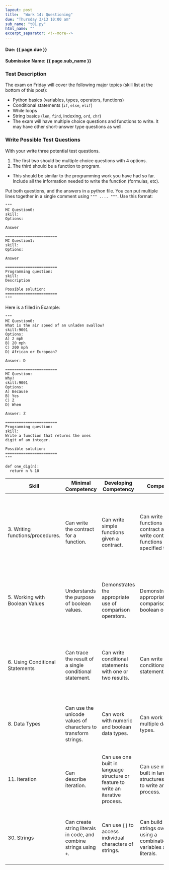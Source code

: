 ```yaml
---
layout: post
title:  "Work 14: Questioning"
due: "Thursday 3/13 10:00 am"
sub_name: "t01.py"
html_name: ""
excerpt_separator: <!--more-->
---
```


#### Due: {{ page.due }}
#### Submission Name: {{ page.sub_name }}

### Test Description
The exam on Friday will cover the following major topics (skill list at the bottom of this post):
- Python basics (variables, types, operators, functions)
- Conditional statements (`if`, `else`, `elif`)
- While loops
- String basics (`len`, `find`, indexing, `ord`, `chr`)
- The exam will have multiple choice questions and functions to write. It may have other short-answer type questions as well.

### Write Possible Test Questions
With your write three potential test questions.
1. The first two should be multiple choice questions with 4 options.
2. The third should be a function to program.
  - This should be similar to the programming work you have had so far. Include all the information needed to write the function (formulas, etc).

Put both questions, and the answers in a python file. You can put multiple lines together in a single comment using `""" .... """`. Use this format:

```
"""
MC Question0:
skill:
Options:

Answer

=======================
MC Question1:
skill:
Options:

Answer

=======================
Programming question:
skill:
Description

Possible solution:
=======================
"""
```

Here is a filled in Example:
```
"""
MC Question0:
What is the air speed of an unladen swallow?
skill:9001
Options:
A) 2 mph
B) 20 mph
C) 200 mph
D) African or European?

Answer: D

=======================
MC Question:
Why?
skill:9001
Options:
A) Because
B) Yes
C) Z
D) When

Answer: Z

=======================
Programming question:
skill:
Write a function that returns the ones
digit of an integer.

Possible solution:
=======================
"""

def one_dig(n):
  return n % 10
```


| Skill | Minimal Competency | Developing Competency | Competency | Mastery
| --- | --- | --- | --- | --- |
| 3. Writing functions/procedures. | Can write the contract for a function. | Can write simple functions given a contract. | Can write complex functions given a contract and can write contracts for functions given a specified task. | Can write contracts for complex functions, implement those functions and create effective test cases for them. |
| 5. Working with Boolean Values | Understands the purpose of boolean values. | Demonstrates the appropriate use of comparison operators. | Demonstrates the appropriate use of comparison and boolean operators. | Writes functions that take in boolean values and/or return boolean values. |
| 6. Using Conditional Statements | Can trace the result of a single conditional statement.   | Can write conditional statements with one or two results. | Can write nested conditional statements. | Can use at least two different kinds of conditional statements, and understand the benefits of each. |
| 8. Data Types | Can use the unicode values of characters to transform strings.  | Can work with numeric and boolean data types. | Can work with multiple data types. | Can work with multiple data types, including null/None values. |
| 11. Iteration | Can describe iteration. | Can use one built in language structure or feature to write an iterative process. | Can use multiple built in language structures/features to write an iterative process. | Can control iterative processes using counters and non-counter based boolean conditions. |
| 30. Strings | Can create string literals in code, and combine strings using `+`.  | Can use `[]` to access individual characters of strings.  | Can build new strings over time using a combination of variables and literals. | Can use the unicode values of characters to transform strings. |
